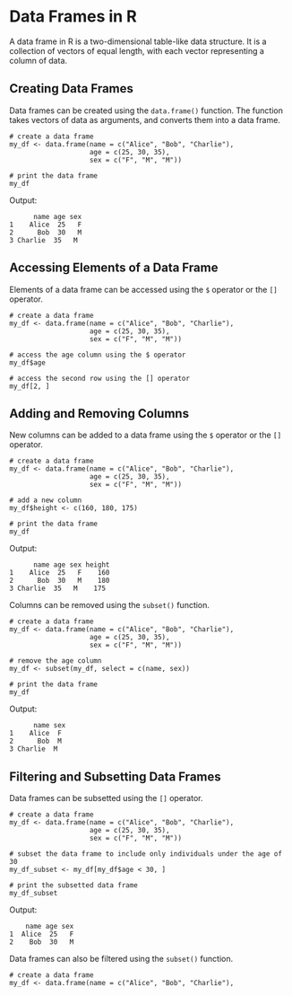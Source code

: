 # Data Frames in R
A data frame in R is a two-dimensional table-like data structure. It is a collection of vectors of equal length, with each vector representing a column of data.

## Creating Data Frames
Data frames can be created using the `data.frame()` function. The function takes vectors of data as arguments, and converts them into a data frame.

```
# create a data frame
my_df <- data.frame(name = c("Alice", "Bob", "Charlie"), 
                    age = c(25, 30, 35), 
                    sex = c("F", "M", "M"))

# print the data frame
my_df
```

Output:

```
      name age sex
1    Alice  25   F
2      Bob  30   M
3 Charlie  35   M
```

## Accessing Elements of a Data Frame
Elements of a data frame can be accessed using the `$` operator or the `[]` operator.

```
# create a data frame
my_df <- data.frame(name = c("Alice", "Bob", "Charlie"), 
                    age = c(25, 30, 35), 
                    sex = c("F", "M", "M"))

# access the age column using the $ operator
my_df$age

# access the second row using the [] operator
my_df[2, ]
```

## Adding and Removing Columns
New columns can be added to a data frame using the `$` operator or the `[]` operator.

```
# create a data frame
my_df <- data.frame(name = c("Alice", "Bob", "Charlie"), 
                    age = c(25, 30, 35), 
                    sex = c("F", "M", "M"))

# add a new column
my_df$height <- c(160, 180, 175)

# print the data frame
my_df
```

Output:

```
      name age sex height
1    Alice  25   F    160
2      Bob  30   M    180
3 Charlie  35   M    175
```

Columns can be removed using the `subset()` function.

```
# create a data frame
my_df <- data.frame(name = c("Alice", "Bob", "Charlie"), 
                    age = c(25, 30, 35), 
                    sex = c("F", "M", "M"))

# remove the age column
my_df <- subset(my_df, select = c(name, sex))

# print the data frame
my_df
```

Output:

```
      name sex
1    Alice  F
2      Bob  M
3 Charlie  M
```



## Filtering and Subsetting Data Frames
Data frames can be subsetted using the `[]` operator.

```
# create a data frame
my_df <- data.frame(name = c("Alice", "Bob", "Charlie"), 
                    age = c(25, 30, 35), 
                    sex = c("F", "M", "M"))

# subset the data frame to include only individuals under the age of 30
my_df_subset <- my_df[my_df$age < 30, ]

# print the subsetted data frame
my_df_subset
```

Output:

```
    name age sex
1  Alice  25   F
2    Bob  30   M
```

Data frames can also be filtered using the `subset()` function.

```
# create a data frame
my_df <- data.frame(name = c("Alice", "Bob", "Charlie"), 
```

